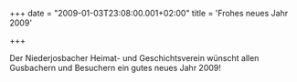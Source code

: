 +++
date = "2009-01-03T23:08:00.001+02:00"
title = 'Frohes neues Jahr 2009'


+++

Der Niederjosbacher Heimat- und Geschichtsverein wünscht allen Gusbachern und Besuchern ein gutes neues Jahr 2009!

      